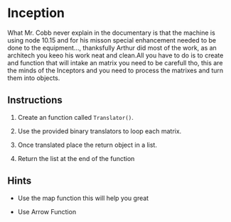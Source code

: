 # Inception

What Mr. Cobb never explain in the documentary is that the machine is using node 10.15 and for his misson special enhancement needed to be done to the equipment..., thanksfully Arthur did most of the work, as an architech you keeo his work neat and clean.All you have to do is to create and function that will intake an matrix you need to be carefull tho, this are the minds of the Inceptors and you need to process the matrixes and turn them into objects.


## Instructions

1. Create an function called `Translator()`.

1. Use the provided binary translators to loop each matrix.

1. Once translated place the return object in a list.

1. Return the list at the end of the function

## Hints

- Use the map function this will help you great

- Use Arrow Function